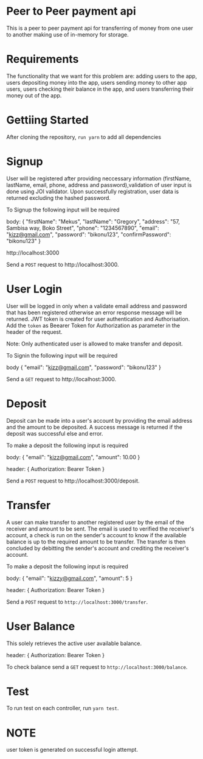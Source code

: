 # Peer to Peer payment api
This is a peer to peer payment api for transferring of money from one user to another making use of 
in-memory for storage.

# Requirements
The functionality that we want for this problem are: adding users to the app, 
users depositing money into the app, users sending money to other app users, 
users checking their balance in the app, and users transferring their money out of the app.

# Gettiing Started
After cloning the repository, `run yarn` to add all dependencies

# Signup
User will be registered after providing neccessary information (firstName, lastName, email, 
phone, address and password),validation of user input is done using JOI validator. 
Upon successfully registration, user data is returned excluding the hashed password.

To Signup the following input will be required

body:
{
    "firstName": "Mekus",
    "lastName": "Gregory",
    "address": "57, Sambisa way, Boko Street",
    "phone": "1234567890",
    "email": "kizz@gmail.com",
    "password": "bikonu123",
    "confirmPassword": "bikonu123"
}

http://localhost:3000

Send a `POST` request to http://localhost:3000.



# User Login
User will be logged in only when a validate email address and password that has been registered 
otherwise an error response message will be returned. JWT token is created for user  authentication and 
Authorisation. Add the `token` as Beearer Token for Authorization as parameter in the header of the request.

Note: Only authenticated user is allowed to make transfer and deposit.

To Signin the following input will be required

body
{
    "email": "kizz@gmail.com",
    "password": "bikonu123"
}

Send a `GET` request to http://localhost:3000.

# Deposit
Deposit can be made into a user's account by providing the email address and the amount to be deposited. 
A success message is returned if the deposit was successful else and error.

To make a deposit the following input is required

body:
{
    "email": "kizz@gmail.com",
    "amount": 10.00
}

header:
{
    Authorization: Bearer Token
}

Send a `POST` request to http://localhost:3000/deposit.

# Transfer
A user can make transfer to another registered user by the email of the receiver and amount to be sent.
The email is used to verified the receiver's account, a check is run on the sender's account to know if
the available balance is up to the required amount to be transfer. The transfer is then concluded by debitting 
the sender's account and crediting the receiver's account.

To make a deposit the following input is required

body:
{
      "email": "kizzy@gmail.com",
      "amount": 5
}

header:
{
    Authorization: Bearer Token
}

Send a `POST` request to `http://localhost:3000/transfer`.

# User Balance
This solely retrieves the active user available balance.

header:
{
    Authorization: Bearer Token
}

To check balance send a `GET` request to `http://localhost:3000/balance`.

# Test
To run test on each controller, run `yarn test`.

# NOTE
user token is generated on successful login attempt.

